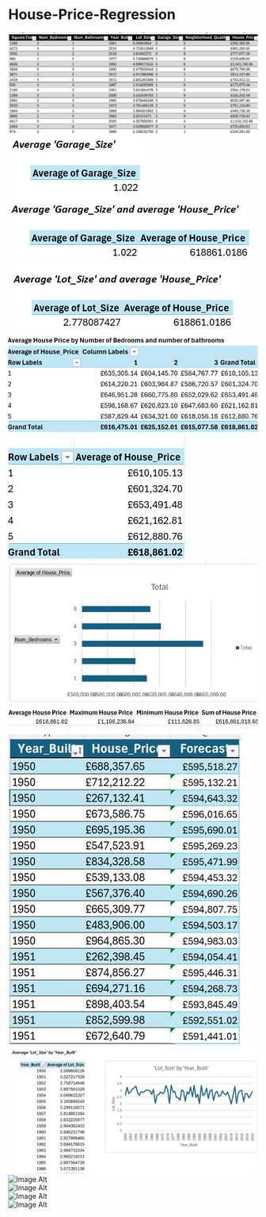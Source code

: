 # House-Price-Regression
![Image Alt](https://github.com/CynthiaBanjo/House-Price-Regression/blob/9782b5561bd359897acd1cff12cbc91c9aa09b28/House%20Regression%20Dataset.png)<br />
![Image Alt](https://github.com/CynthiaBanjo/House-Price-Regression/blob/09659fe049a98ae43e475a34fa22f8a441eaf408/Average%20Garage%20Size.png)<br />
![Image Alt](https://github.com/CynthiaBanjo/House-Price-Regression/blob/141baa20e7cf1c636c64c3ecfa2d66d64f173c9f/Average%20Garage%20size%20and%20Average%20House%20Price.png)<br />
![Image Alt](https://github.com/CynthiaBanjo/House-Price-Regression/blob/141baa20e7cf1c636c64c3ecfa2d66d64f173c9f/Average%20Lot%20Size%20%26%20Average%20House%20Price.png)<br />
![Image Alt](https://github.com/CynthiaBanjo/House-Price-Regression/blob/c98e66084a07f4c286a7234914c01e4547ccfcc6/Average%20house%20price%20by%20number%20of%20rooms%20and%20bath.png)<br />
![Image Alt](https://github.com/CynthiaBanjo/House-Price-Regression/blob/836b4edc9bcd5b86620ff68b7a0ab459ea90e087/Bedrooms%20Pivot%20Table.png)<br />
![Image Alt](https://github.com/CynthiaBanjo/House-Price-Regression/blob/1047fe0a5969d65c59590a1eae7f6530aefd04a0/Bedrooms%20average%20house%20price.png)<br />
![Image Alt](https://github.com/CynthiaBanjo/House-Price-Regression/blob/8c9c4e4f1bf4de1ef83bc3920381a679c1b2b358/Calculations%20Functions.png)<br />
![Image Alt](https://github.com/CynthiaBanjo/House-Price-Regression/blob/8cb68763115f6d41558fbb90e6cf37bcec31c457/Forecast.png)<br />
![Image Alt](https://github.com/CynthiaBanjo/House-Price-Regression/blob/a3ec5cfea81bcf3ca1f16161bd4389312ee55071/Lot%20size%20by%20Year%20Built.png)<br />
![Image Alt]()<br />
![Image Alt]()<br />
![Image Alt]()<br />
![Image Alt]()<br />
